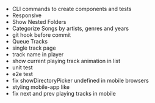 - CLI commands to create components and tests
- Responsive 
- Show Nested Folders 
- Categorize Songs by artists, genres and years
- git hook before commit
- Queue Tracks
- single track page
- track name in player
- show current playing track animation in list
- unit test
- e2e test
- fix showDirectoryPicker undefined in mobile browsers
- styling mobile-app like
- fix next and prev playing tracks in mobile